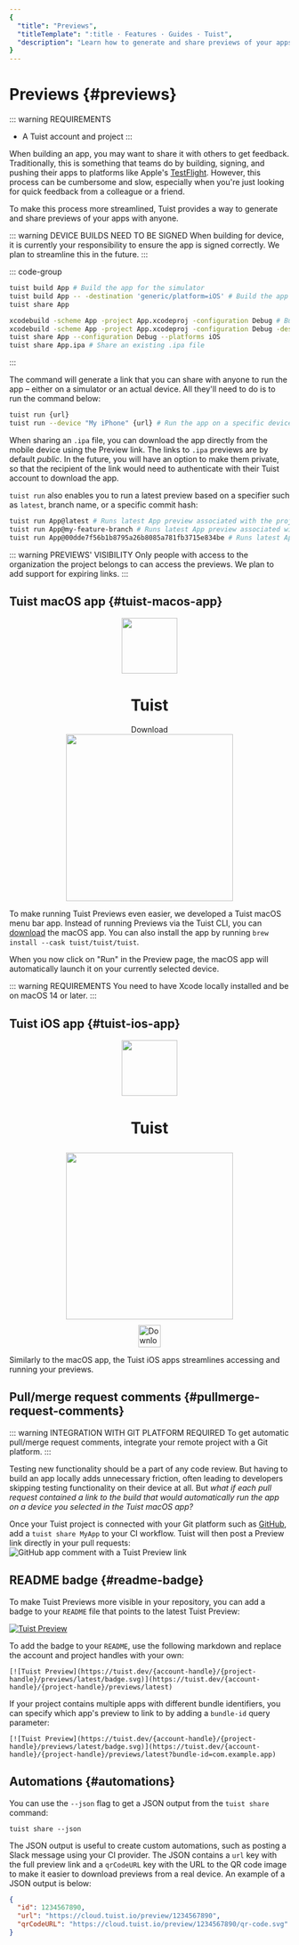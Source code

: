 ```yaml
---
{
  "title": "Previews",
  "titleTemplate": ":title · Features · Guides · Tuist",
  "description": "Learn how to generate and share previews of your apps with anyone."
}
---
```

# Previews {#previews}

::: warning REQUIREMENTS
- A <LocalizedLink href="/guides/server/accounts-and-projects">Tuist account and
  project</LocalizedLink> :::

When building an app, you may want to share it with others to get feedback.
Traditionally, this is something that teams do by building, signing, and pushing
their apps to platforms like Apple's
[TestFlight](https://developer.apple.com/testflight/). However, this process can
be cumbersome and slow, especially when you're just looking for quick feedback
from a colleague or a friend.

To make this process more streamlined, Tuist provides a way to generate and
share previews of your apps with anyone.

::: warning DEVICE BUILDS NEED TO BE SIGNED When building for device, it is
currently your responsibility to ensure the app is signed correctly. We plan to
streamline this in the future. :::

::: code-group
```bash [Tuist Project]
tuist build App # Build the app for the simulator
tuist build App -- -destination 'generic/platform=iOS' # Build the app for the device
tuist share App
```
```bash [Xcode Project]
xcodebuild -scheme App -project App.xcodeproj -configuration Debug # Build the app for the simulator
xcodebuild -scheme App -project App.xcodeproj -configuration Debug -destination 'generic/platform=iOS' # Build the app for the device
tuist share App --configuration Debug --platforms iOS
tuist share App.ipa # Share an existing .ipa file
```
:::

The command will generate a link that you can share with anyone to run the app –
either on a simulator or an actual device. All they'll need to do is to run the
command below:

```bash
tuist run {url}
tuist run --device "My iPhone" {url} # Run the app on a specific device
```

When sharing an `.ipa` file, you can download the app directly from the mobile
device using the Preview link. The links to `.ipa` previews are by default
_public_. In the future, you will have an option to make them private, so that
the recipient of the link would need to authenticate with their Tuist account to
download the app.

`tuist run` also enables you to run a latest preview based on a specifier such
as `latest`, branch name, or a specific commit hash:

```bash
tuist run App@latest # Runs latest App preview associated with the project's default branch
tuist run App@my-feature-branch # Runs latest App preview associated with a given branch
tuist run App@00dde7f56b1b8795a26b8085a781fb3715e834be # Runs latest App preview associated with a given git commit sha
```

::: warning PREVIEWS' VISIBILITY Only people with access to the organization the
project belongs to can access the previews. We plan to add support for expiring
links. :::

## Tuist macOS app {#tuist-macos-app}

<div style="display: flex; flex-direction: column; align-items: center;">
    <img src="/logo.png" style="height: 100px;" />
    <h1>Tuist</h1>
    <a href="https://tuist.dev/download" style="text-decoration: none;">Download</a>
    <img src="/images/guides/features/menu-bar-app.png" style="width: 300px;" />
</div>

To make running Tuist Previews even easier, we developed a Tuist macOS menu bar
app. Instead of running Previews via the Tuist CLI, you can
[download](https://tuist.dev/download) the macOS app. You can also install the
app by running `brew install --cask tuist/tuist/tuist`.

When you now click on "Run" in the Preview page, the macOS app will
automatically launch it on your currently selected device.

::: warning REQUIREMENTS You need to have Xcode locally installed and be on
macOS 14 or later. :::

## Tuist iOS app {#tuist-ios-app}

<div style="display: flex; flex-direction: column; align-items: center;">
    <img src="/images/guides/features/ios-icon.png" style="height: 100px;" />
    <h1 style="padding-top: 2px;">Tuist</h1>
    <img src="/images/guides/features/tuist-app.png" style="width: 300px; padding-top: 8px;" />
    <a href="https://apps.apple.com/us/app/tuist/id6748460335" target="_blank" style="padding-top: 10px;">
        <img src="https://developer.apple.com/assets/elements/badges/download-on-the-app-store.svg" alt="Download on the App Store" style="height: 40px;">
    </a>
</div>

Similarly to the macOS app, the Tuist iOS apps streamlines accessing and running
your previews.

## Pull/merge request comments {#pullmerge-request-comments}

::: warning INTEGRATION WITH GIT PLATFORM REQUIRED To get automatic pull/merge
request comments, integrate your
<LocalizedLink href="/guides/server/accounts-and-projects">remote
project</LocalizedLink> with a
<LocalizedLink href="/guides/server/authentication">Git
platform</LocalizedLink>. :::

Testing new functionality should be a part of any code review. But having to
build an app locally adds unnecessary friction, often leading to developers
skipping testing functionality on their device at all. But *what if each pull
request contained a link to the build that would automatically run the app on a
device you selected in the Tuist macOS app?*

Once your Tuist project is connected with your Git platform such as
[GitHub](https://github.com), add a <LocalizedLink href="/cli/share">`tuist
share MyApp`</LocalizedLink> to your CI workflow. Tuist will then post a Preview
link directly in your pull requests: ![GitHub app comment with a Tuist Preview
link](/images/guides/features/github-app-with-preview.png)

## README badge {#readme-badge}

To make Tuist Previews more visible in your repository, you can add a badge to
your `README` file that points to the latest Tuist Preview:

[![Tuist
Preview](https://tuist.dev/Dimillian/IcySky/previews/latest/badge.svg)](https://tuist.dev/Dimillian/IcySky/previews/latest)

To add the badge to your `README`, use the following markdown and replace the
account and project handles with your own:
```
[![Tuist Preview](https://tuist.dev/{account-handle}/{project-handle}/previews/latest/badge.svg)](https://tuist.dev/{account-handle}/{project-handle}/previews/latest)
```

If your project contains multiple apps with different bundle identifiers, you
can specify which app's preview to link to by adding a `bundle-id` query
parameter:
```
[![Tuist Preview](https://tuist.dev/{account-handle}/{project-handle}/previews/latest/badge.svg)](https://tuist.dev/{account-handle}/{project-handle}/previews/latest?bundle-id=com.example.app)
```

## Automations {#automations}

You can use the `--json` flag to get a JSON output from the `tuist share`
command:
```
tuist share --json
```

The JSON output is useful to create custom automations, such as posting a Slack
message using your CI provider. The JSON contains a `url` key with the full
preview link and a `qrCodeURL` key with the URL to the QR code image to make it
easier to download previews from a real device. An example of a JSON output is
below:
```json
{
  "id": 1234567890,
  "url": "https://cloud.tuist.io/preview/1234567890",
  "qrCodeURL": "https://cloud.tuist.io/preview/1234567890/qr-code.svg"
}
```
